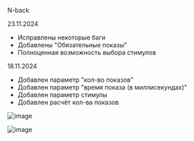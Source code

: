 N-back

23.11.2024
- Исправлены некоторые баги
- Добавлены "Обязательные показы"
- Полноценная возможность выбора стимулов

18.11.2024
- Добавлен параметр "кол-во показов"
- Добавлен параметр "время показа (в миллисекундах)"
- Добавлен параметр стимулы 
- Добавлен расчёт кол-ва показов

![image](https://github.com/user-attachments/assets/8a4d89d9-b0b8-4d47-93c4-61ac2ffe007c)


![image](https://github.com/user-attachments/assets/70b50713-9c75-4ae2-ad99-7e63441fd07e)
